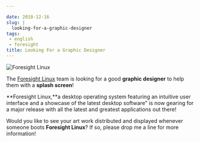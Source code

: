 ```yaml
---

date: 2010-12-16
slug: |
  looking-for-a-graphic-designer
tags:
 - english
 - foresight
title: Looking For a Graphic Designer
---
```

![Foresight Linux](http://www.ogmaciel.com/wp-content/uploads/2010/12/FL.logo_.a4-300x45.png)

The [Foresight Linux](http://www.foresightlinux.org) team is looking for
a good **graphic designer** to help them with a **splash screen**!

**Foresight Linux,**a desktop operating system featuring an intuitive
user interface and a showcase of the latest desktop software" is now
gearing for a major release with all the latest and greatest
applications out there!

Would you like to see your art work distributed and displayed whenever
someone boots **Foresight Linux**? If so, please drop me a line for more
information!
